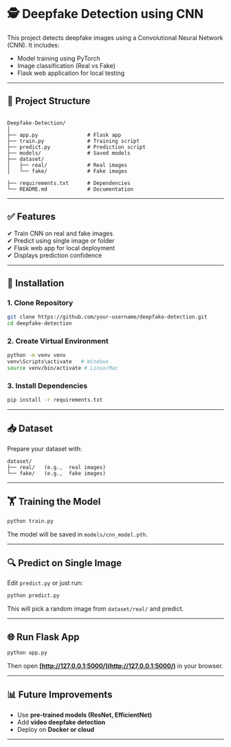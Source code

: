 ﻿
# 🕵️ Deepfake Detection using CNN

This project detects deepfake images using a Convolutional Neural Network (CNN). It includes:
- Model training using PyTorch
- Image classification (Real vs Fake)
- Flask web application for local testing

---

## 📂 Project Structure

```

Deepfake-Detection/
│
├── app.py                # Flask app
├── train.py              # Training script
├── predict.py            # Prediction script
├── models/               # Saved models
├── dataset/
│   ├── real/             # Real images
│   └── fake/             # Fake images

├── requirements.txt      # Dependencies
└── README.md             # Documentation

````

---

## ✅ Features
✔ Train CNN on real and fake images  
✔ Predict using single image or folder  
✔ Flask web app for local deployment  
✔ Displays prediction confidence  

---

## 🔧 Installation

### 1. Clone Repository
```bash
git clone https://github.com/your-username/deepfake-detection.git
cd deepfake-detection
````

### 2. Create Virtual Environment

```bash
python -m venv venv
venv\Scripts\activate   # Windows
source venv/bin/activate # Linux/Mac
```

### 3. Install Dependencies

```bash
pip install -r requirements.txt
```

---

## 📥 Dataset

Prepare your dataset with:

```
dataset/
├── real/   (e.g.,  real images)
└── fake/   (e.g.,  fake images)
```


---

## 🏋️ Training the Model

```bash
python train.py
```

The model will be saved in `models/cnn_model.pth`.

---

## 🔍 Predict on Single Image

Edit `predict.py` or just run:

```bash
python predict.py
```

This will pick a random image from `dataset/real/` and predict.

---

## 🌐 Run Flask App

```bash
python app.py
```

Then open **[http://127.0.0.1:5000/](http://127.0.0.1:5000/)** in your browser.

---

## 📊 Future Improvements

* Use **pre-trained models (ResNet, EfficientNet)**
* Add **video deepfake detection**
* Deploy on **Docker or cloud**

---




